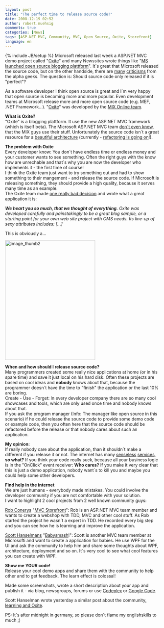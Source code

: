```yaml
---
layout: post
title: "The perfect time to release source code?"
date: 2008-12-19 02:52
author: robert.muehsig
comments: true
categories: [News]
tags: [ASP.NET MVC, Community, MVC, Open Source, Oxite, Storefront]
language: en
---
```

{% include JB/setup %}
Microsoft released last week a ASP.NET MVC demo project called &quot;<a href="http://www.codeplex.com/oxite">Oxite</a>&quot; and many Newssites wrote things like &quot;<a href="http://news.cnet.com/8301-1001_3-10119017-92.html">MS launched open source blogging plattform</a>&quot;. It&#180;s great that Microsoft released the source code, but on the other handside, there are <a href="http://codebetter.com/blogs/karlseguin/archive/2008/12/15/oxite-oh-dear-lord-why.aspx">many</a> <a href="http://www.lazycoder.com/weblog/2008/12/15/new-aspnet-mvc-sample-oxite-needs-some-tlc/">criticisms</a> from the alpha geeks. The question is: Should source code only released if it is &quot;perfect&quot;?


  <p>As a software developer I think open source is great and I&#180;m very happy that open source is becoming more and more popular. Even development teams at Microsoft release more and more open source code (e.g. MEF, .NET Framework...). &quot;<a href="http://www.codeplex.com/oxite">Oxite</a>&quot; was developed by the <a href="http://visitmix.com/Lab/oxite">MIX Online team</a>. </p>
<p><strong>What is Oxite?      <br /></strong>&quot;Oxite&quot; is a blogging plattform. It use the new ASP.NET MVC framework (which is itself beta). The Microsoft ASP.NET MVC team <a href="http://blog.wekeroad.com/blog/some-thoughts-on-oxite/">don&#180;t even know</a>, that the MIX guys use their stuff. Unfortunately the source code isn&#180;t a great resource for a <a href="http://codebetter.com/blogs/karlseguin/archive/2008/12/15/oxite-oh-dear-lord-why.aspx">beautiful architecture</a> (currently - <a href="http://blog.wekeroad.com/blog/oxite-refactor-take-1/">refactoring is going on</a>!).</p>
<p><strong>The problem with Oxite</strong>    <br />Every developer know: You don&#180;t have endless time or endless money and your customer wants to see something. Often the right guys with the know how are unrechable and that&#180;s why you are now the developer who implements it - the first time of course!     <br />I think the Oxite team just want to try something out and had to show something to their mangement - and release the source code. If Microsoft is releasing something, they should provide a high quality, because it serves many time as an example.    <br />The Oxite team made <a href="http://visitmix.com/Lab/oxite">one really bad decision</a> and wrote what a great application it is:</p>
<p><em><strong>We heart you so much, that we thought of everything.</strong> Oxite was developed carefully and painstakingly to be a great blog sample, or a starting point for your own web site project with CMS needs. Its line-up of sexy attributes includes: [...]</em></p>
<p>This is obviously a...</p>
<p><a href="{{BASE_PATH}}/assets/wp-images-en/image-thumb212.png"><img style="border-right: 0px; border-top: 0px; border-left: 0px; border-bottom: 0px" height="390" alt="image_thumb2" src="{{BASE_PATH}}/assets/wp-images-en/image-thumb2-thumb2.png" width="294" border="0" /></a> </p>
<p><strong>When and how should I release source code?     <br /></strong>Many programmers created some really nice applications at home (or in his spare time) and save it just local on his hard disk. Often these projects are based on cool ideas and <strong>nobody</strong> knows about that, because the programmer doesn&#180;t have the time to &quot;finish&quot; the application or the last 10% are boring.    <br />Create - Use - Forget: In every developer company there are so many cool showcases and tools, which are only used once time and nobody knows about that.    <br />If you ask the program manager (Info: The manager like open source in this scenario) if he could release the source code to provide some demo code or example code, then you often here that the source code should be refactored before the release or that nobody cares about such an application.</p>
<p><strong>My opinion:</strong>     <br />If really nobody care about the application, than it shouldn&#180;t make a different if you release it or not. The internet has many <a href="http://icanhascheezburger.com/">senseless</a> <a href="http://twitter.com/">services</a>, <strong>so what?</strong> If you think your code really suck, because all your business logic is in the &quot;OnClick&quot; event receiver: <strong>Who cares?</strong> If you make it very clear that this is just a demo application, nobody want&#180;s to kill you and maybe you could help some other developers.</p>
<p><strong>Find help in the internet      <br /></strong>We are just humans - everybody made mistakes. You could involve the developer community if you are not comfortable with your solution.     <br />I want to highlight 2 cool projects from 2 well known community guys:</p>
<p><a href="http://blog.wekeroad.com/">Rob Conerys</a> &quot;<a href="http://blog.wekeroad.com/mvc-storefront/">MVC Storefront</a>&quot;: Rob is an ASP.NET MVC team member and wants to create a webshop with TDD, MVC and other cool stuff. As Rob started the project he wasn&#180;t a expert in TDD. He recorded every big step and you can see how he is learning and improve the application.</p>
<p><a href="http://www.hanselman.com/blog/">Scott Hanselmans</a> &quot;<a href="http://www.hanselman.com/blog/CategoryView.aspx?category=BabySmash">Babysmash</a>!&quot;: Scott is another MVC team member at Microsofti and want to create a application for babies. He use WPF for the UI and ask the community to help him and share some thoughts about WPF, architecture, deployment and so on. It&#180;s very cool to see what cool features you can create with WPF.</p>
<p><strong>Show me YOUR code!      <br /></strong>Release your cool demo apps and share them with the community to help other and to get feedback. The learn effect is colossal!</p>
<p>Made some screenshots, wrote a short description about your app and publish it - via blog, newsgroups, forums or use <a href="http://codeplex.com">Codeplex</a> or <a href="http://code.google.com/hosting/">Google Code</a>.</p>
<p>Scott Hanselman wrote yesterday a similar post about the community<a href="http://www.hanselman.com/blog/ASPNETMVCSamplesOxiteAndCommunity.aspx">, learning and Oxite</a>. </p>
<p>PS: It&#180;s after midnight in germany, so please don&#180;t flame my englishskills to much ;) </p>
